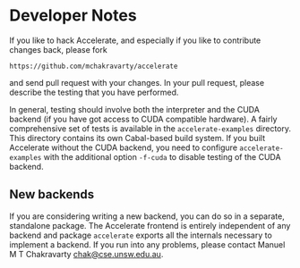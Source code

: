 Developer Notes
===============

If you like to hack Accelerate, and especially if you like to contribute changes back, please fork 

    https://github.com/mchakravarty/accelerate
  
and send pull request with your changes.  In your pull request, please describe the testing that you have performed.

In general, testing should involve both the interpreter and the CUDA backend (if you have got access to CUDA compatible hardware).  A fairly comprehensive set of tests is available in the `accelerate-examples` directory.  This directory contains its own Cabal-based build system.  If you built Accelerate without the CUDA backend, you need to configure `accelerate-examples` with the additional option `-f-cuda` to disable testing of the CUDA backend.

New backends
------------

If you are considering writing a new backend, you can do so in a separate, standalone package.  The Accelerate frontend is entirely independent of any backend and package `accelerate` exports all the internals necessary to implement a backend.  If you run into any problems, please contact Manuel M T Chakravarty <chak@cse.unsw.edu.au>.

